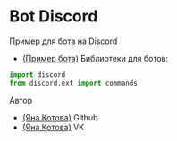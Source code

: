 # Bot Discord
Пример для бота на Discord
- [(Пример бота)](https://github.com/JanaKotova/python_discord/blob/master/Example/bot.py)
Библиотеки для ботов:
```python
import discord
from discord.ext import commands
```

Автор
- [(Яна Котова)](https://github.com/JanaKotova) Github
- [(Яна Котова)](https://vk.com/janakotova) VK
